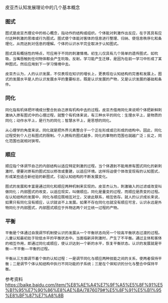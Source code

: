 皮亚杰认知发展理论中的几个基本概念
### 图式

	图式是皮亚杰理论中的核心概念，指动作的结构或组织。个体能对刺激作出反应，在于其具有应付这种刺激的思维或行为图式。图式使个体能对客体的信息进行整理、归纳、使信息秩序化和条理化，从而达到对信息的理解。个体的认识水平完全取决于认知图式。
	
	图式具有概括性的特点，可应用于不同的刺激情境。初生儿仅具有几个简单的遗传图式，如吮吸，当嘴唇触到任何物体都会产生吮吸、反射。学习能产生迁移，是因为在前一学习中形成了某种图式。然后应用到下一学习情境中去。
	
	皮亚杰认为，人的认识发展，不仅表现在知识的增长上，更表现在认知结构的完善和发展上。图式的发展水平是人的认识发展水平的重要标志，既是认识发展的产物，又是认识发展的基础和条件。 
	
### 同化

	同化指有机体把环境成分整合到自己原有机构中去的过程。皮亚杰借用同化来说明个体把新鲜刺激纳入原有图式中的心理过程，就整个有机体来说，有三种水平的同化：生理水平上，是物质的同化；动作水平上，是行为的同化；智慧水平上，是思想的同化。
	
	从心理学的角度来说，同化就是把外界元素整合于一个正在形成或已形成的结构中。因此，同化过程受到个人已有图式的限制。个人拥有的图式越多，同化的事物的范围也就越广泛；反之，同化范围也就相对狭窄。 
	
### 顺应

	顺应指个体调节自己的内部结构以适应特定刺激的过程。当个体遇到不能用原有图式同化的新刺激时，便要对原有的图式加以修改或重建，以适应环境。这样将迫使个体改变现有的认知图式，形成某些适合新经验的新图式，引起认知结构的不断发展变化。
	
	图式的发展和丰富是通过同化和顺应两种机制来实现的。皮亚杰认为，刺激输入的过滤或改变叫做同化；内部图式的改变，以适应现实，叫做顺应。同化是量变的过程，而顺应是质变的过程。在认知结构的发展中，同化与顺应既相互对立，又彼此联系，相互依存。就人的认识成长来说，如果只有同化没有顺应，认识就谈不上发展。如果不存在同化也就没有顺应可言，认识永远是外物同化于内部图式，内部图式顺应于外物这两个对立统一过程的产物。 
	
### 平衡
	平衡是个体通过自我调节机制使认识的发展从一个平衡状态向另一个较高平衡状态过渡的过程。儿童认知最初处于较低水平的平衡状态中。当面临新异刺激时，产生了不平衡。通过主体和客体的相互作用，即通过同化或顺应，使认识达到一个新的水平，恢复平衡状态。认识的发展就是平衡——不平衡——平衡的过程。
	
	平衡从三方面调节着个体的认知过程：一是调节同化与顺应两种技能之间的关系，使两者保持平衡；二是调节个体认知结构中执行不同功能的子系统；三是在个体知识的分化与整合中保持平衡。
参考资料
	https://baike.baidu.com/item/%E8%AE%A4%E7%9F%A5%E5%8F%91%E5%B1%95%E7%90%86%E8%AE%BA/7876079#%E5%8F%91%E5%B1%95%E8%BF%87%E7%A8%8B
# 
